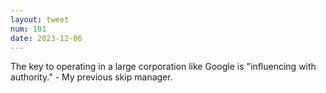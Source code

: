 ```yaml
---
layout: tweet
num: 101
date: 2023-12-06
---
```


The key to operating in a large corporation like Google is "influencing with authority." - My previous skip manager.
